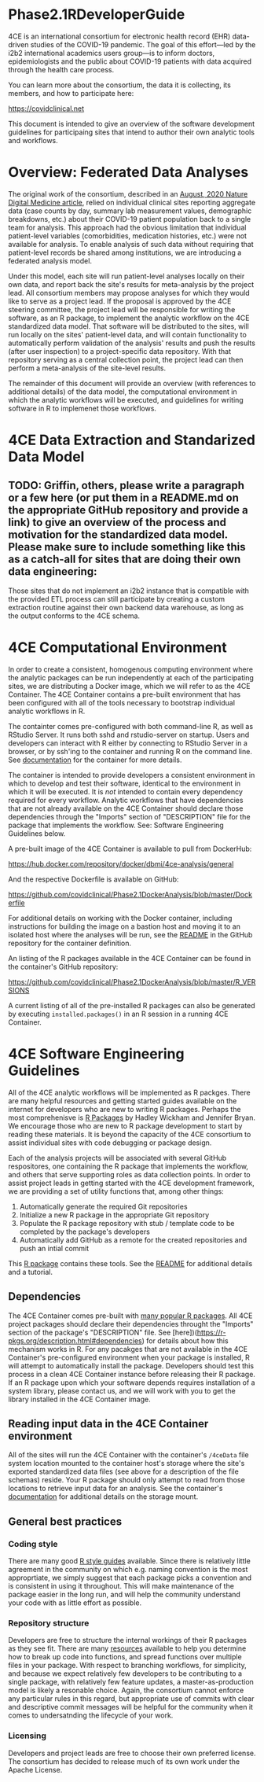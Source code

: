 # Phase2.1RDeveloperGuide
4CE is an international consortium for electronic health record (EHR) data-driven studies of the COVID-19 pandemic. The goal of this effort—led by the i2b2 international academics users group—is to inform doctors, epidemiologists and the public about COVID-19 patients with data acquired through the health care process.

You can learn more about the consortium, the data it is collecting, its members, and how to participate here:

https://covidclinical.net

This document is intended to give an overview of the software development guidelines for participaing sites that intend to author their own analytic tools and workflows.

# Overview: Federated Data Analyses

The original work of the consortium, described in an [August, 2020 Nature Digital Medicine article](https://www.nature.com/articles/s41746-020-00308-0), relied on individual clinical sites reporting aggregate data (case counts by day, summary lab measurement values, demographic breakdowns, etc.) about their COVID-19 patient population back to a single team for analysis. This approach had the obvious limitation that individual patient-level variables (comorbidities, medication histories, etc.) were not available for analysis. To enable analysis of such data without requiring that patient-level records be shared among institutions, we are introducing a federated analysis model.  

Under this model, each site will run patient-level analyses locally on their own data, and report back the site's results for meta-analysis by the project lead.  All consortium members may propose analyses for which they would like to serve as a project lead.  If the proposal is approved by the 4CE steering committee, the project lead will be responsible for writing the software, as an R package, to implement the analytic workflow on the 4CE standardized data model. That software will be distributed to the sites, will run locally on the sites' patient-level data, and will contain functionality to automatically perform validation of the analysis' results and push the results (after user inspection) to a project-specific data repository. With that repository serving as a central collection point, the project lead can then perform a meta-analysis of the site-level results.

The remainder of this document will provide an overview (with references to additional details) of the data model, the computational environment in which the analytic workflows will be executed, and guidelines for writing software in R to implemenet those workflows.

# 4CE Data Extraction and Standarized Data Model
## TODO: Griffin, others, please write a paragraph or a few here (or put them in a README.md on the appropriate GitHub repository and provide a link) to give an overview of the process and motivation for the standardized data model.  Please make sure to include something like this as a catch-all for sites that are doing their own data engineering:

Those sites that do not implement an i2b2 instance that is compatible with the provided ETL process can still participate by creating a custom extraction routine against their own backend data warehouse, as long as the output conforms to the 4CE schema.

# 4CE Computational Environment

In order to create a consistent, homogenous computing environment where the analytic packages can be run independently at each of the participating sites, we are distributing a Docker image, which we will refer to as the 4CE Container.  The 4CE Container contains a pre-built environment that has been configured with all of the tools necessary to bootstrap individual analytic workflows in R. 

The containter comes pre-configured with both command-line R, as well as RStudio Server. It runs both sshd and rstudio-server on startup. Users and developers can interact with R either by connecting to RStudio Server in a browser, or by ssh'ing to the container and running R on the command line.  See [documentation](https://github.com/covidclinical/Phase2.1DockerAnalysis) for the container for more details.

The container is intended to provide developers a consistent environment in which to develop and test their software, identical to the environment in which it will be executed. It is *not* intended to contain every dependency required for every workflow. Analytic workflows that have dependencies that are not already available on the 4CE Container should declare those dependencies through the "Imports" section of "DESCRIPTION" file for the package that implements the workflow.  See: Software Engineering Guidelines below.

A pre-built image of the 4CE Container is available to pull from DockerHub:

https://hub.docker.com/repository/docker/dbmi/4ce-analysis/general

And the respective Dockerfile is available on GitHub:

https://github.com/covidclinical/Phase2.1DockerAnalysis/blob/master/Dockerfile

For additional details on working with the Docker container, including instructions for building the image on a bastion host and moving it to an isolated host where the analyses will be run, see the [README](https://github.com/covidclinical/Phase2.1DockerAnalysis) in the GitHub repository for the container definition.

An listing of the R packages available in the 4CE Container can be found in the container's GitHub repository:

https://github.com/covidclinical/Phase2.1DockerAnalysis/blob/master/R_VERSIONS

A current listing of all of the pre-installed R packages can also be generated by executing `installed.packages()` in an R session in a running 4CE Container.

# 4CE Software Engineering Guidelines

All of the 4CE analytic workflows will be implemented as R packges. There are many helpful resources and getting started guides available on the internet for developers who are new to writing R packages. Perhaps the most comprehenisve is [R Packages](https://r-pkgs.org) by Hadley Wickham and Jennifer Bryan.  We encourage those who are new to R package development to start by reading these materials. It is beyond the capacity of the 4CE consortium to assist individual sites with code debugging or package design.

Each of the analysis projects will be associated with several GitHub respositores, one containing the R package that implements the workflow, and others that serve supporting roles as data collection points. In order to assist project leads in getting started with the 4CE development framework, we are providing a set of utility functions that, among other things:

1. Automatically generate the required Git repositories
2. Initialize a new R package in the appropriate Git repository
3. Populate the R package repository with stub / template code to be completed by the package's developers
4. Automatically add GitHub as a remote for the created repositories and push an intial commit

This [R package](https://github.com/covidclinical/Phase2.1UtilitiesRPackage) contains these tools.  See the [README](https://github.com/covidclinical/Phase2.1UtilitiesRPackage) for additional details and a tutorial.

## Dependencies
The 4CE Container comes pre-built with [many popular R packages](https://github.com/covidclinical/Phase2.1DockerAnalysis/blob/master/R_VERSIONS). All 4CE project packages should declare their dependencies throught the "Imports" section of the package's "DESCRIPTION" file. See [here])(https://r-pkgs.org/description.html#dependencies) for details about how this mechanism works in R. For any pacakges that are not available in the 4CE Container's pre-configured environment when your package is installed, R will attempt to automatically install the package. Developers should test this process in a clean 4CE Container instance before releasing their R package. If an R package upon which your software depends requires installation of a system library, please contact us, and we will work with you to get the library installed in the 4CE Container image.

## Reading input data in the 4CE Container environment
All of the sites will run the 4CE Container with the container's `/4ceData` file system location mounted to the container host's storage where the site's exported standardized data files (see above for a description of the file schemas) reside. Your R package should only attempt to read from those locations to retrieve input data for an analysis.  See the container's [documentation](https://github.com/covidclinical/Phase2.1DockerAnalysis) for additional details on the storage mount.

## General best practices

### Coding style
There are many good [R style guides](https://style.tidyverse.org/index.html) available. Since there is relatively little agreement in the community on which e.g. naming convention is the most approprtiate, we simply suggest that each package picks a convention and is consistent in using it throughout. This will make maintenance of the package easier in the long run, and will help the community understand your code with as little effort as possible.

### Repository structure
Developers are free to structure the internal workings of their R packages as they see fit. There are many [resources](https://r-pkgs.org) available to help you determine how to break up code into functions, and spread functions over multiple files in your package. With respect to branching workflows, for simplicity, and because we expect relatively few developers to be contributing to a single package, with relatively few feature updates, a master-as-production model is likely a resonable choice. Again, the consortium cannot enforce any particular rules in this regard, but appropriate use of commits with clear and descriptive commit messages will be helpful for the community when it comes to undersatnding the lifecycle of your work.

### Licensing
Developers and project leads are free to choose their own preferred license. The consortium has decided to release much of its own work under the Apache License.
